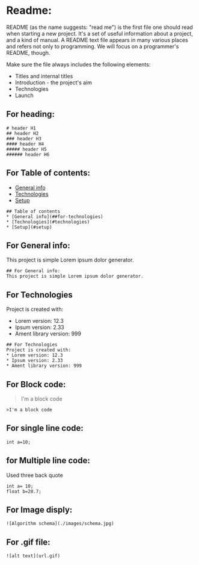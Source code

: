 # Readme:
README (as the name suggests: "read me") is the first file one should read when starting a new project. It's a set of useful information about a project, and a kind of manual. A README text file appears in many various places and refers not only to programming. We will focus on a programmer's README, though. 

Make sure the file always includes the following elements:

* Titles and internal titles
* Introduction - the project's aim
* Technologies
* Launch

## For heading:

```
# header H1
## header H2
### header H3
#### header H4
##### header H5
###### header H6
```

## For Table of contents:
* [General info](#for-general-info:)
* [Technologies](#technologies)
* [Setup](#setup)

```
## Table of contents
* [General info](##for-technologies)
* [Technologies](#technologies)
* [Setup](#setup)
```


## For General info:
This project is simple Lorem ipsum dolor generator.
```
## For General info:
This project is simple Lorem ipsum dolor generator.
```
	
## For Technologies
Project is created with:
* Lorem version: 12.3
* Ipsum version: 2.33
* Ament library version: 999
```
## For Technologies
Project is created with:
* Lorem version: 12.3
* Ipsum version: 2.33
* Ament library version: 999
```

## For Block code:
>I'm a block code

` >I'm a block code `
## For single line code:
 ` int a=10; `
 
## for Multiple line code: 
   Used three back quote

```
int a= 10;
float b=20.7; 

```
## For Image disply:

` ![Algorithm schema](./images/schema.jpg) `

## For .gif file:
 
 ` ![alt text](url.gif) `


	

